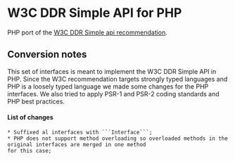 W3C DDR Simple API for PHP
==========================

PHP port of the [W3C DDR Simple api recommendation](http://www.w3.org/TR/DDR-Simple-API/).

Conversion notes
----------------

This set of interfaces is meant to implement the W3C DDR Simple API in PHP. Since the W3C recommendation targets strongly
typed languages and PHP is a loosely typed language we made some changes for the PHP interfaces. We also tried to
apply PSR-1 and PSR-2 coding standards and PHP best practices.

#### List of changes

    * Suffixed al interfaces with ```Interface```;
    * PHP does not support method overloading so overloaded methods in the original interfaces are merged in one method
    for this case;
